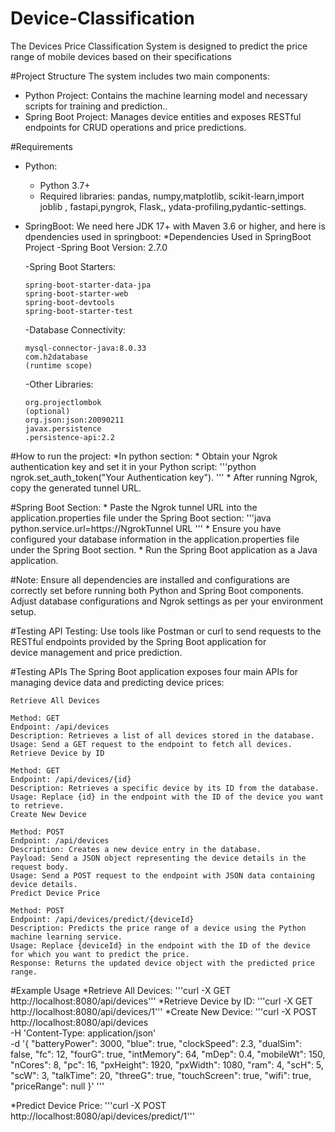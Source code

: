 # Device-Classification
The Devices Price Classification System is designed to predict the price range of mobile devices based on their specifications

#Project Structure
  The system includes two main components:
  
 - Python Project: Contains the machine learning model and necessary scripts for training and prediction..
 - Spring Boot Project: Manages device entities and exposes RESTful endpoints for CRUD operations and price predictions.
 
#Requirements
* Python:

   * Python 3.7+
   * Required libraries: pandas, numpy,matplotlib, scikit-learn,import joblib
    , fastapi,pyngrok, Flask,, ydata-profiling,pydantic-settings.

* SpringBoot:
    We need here JDK 17+ with  Maven 3.6 or higher, and here is dpendencies used in springboot:
    *Dependencies Used in SpringBoot Project
      -Spring Boot Version: 2.7.0
    
    -Spring Boot Starters:
    
      spring-boot-starter-data-jpa
      spring-boot-starter-web
      spring-boot-devtools
      spring-boot-starter-test
    -Database Connectivity:
    
      mysql-connector-java:8.0.33
      com.h2database
      (runtime scope)
   -Other Libraries:
    
      org.projectlombok
      (optional)
      org.json:json:20090211
      javax.persistence
      .persistence-api:2.2
  
#How to run the project:
  *In python section:
          * Obtain your Ngrok authentication key and set it in your Python script:
          '''python
            ngrok.set_auth_token("Your Authentication key"). '''
         * After running Ngrok, copy the generated tunnel URL.
     
#Spring Boot Section:
        * Paste the Ngrok tunnel URL into the application.properties file under the Spring Boot section:
            '''java
                python.service.url=https://NgrokTunnel URL
            '''
        * Ensure you have configured your database information in the application.properties file under the Spring Boot section.
        * Run the Spring Boot application as a Java application.

#Note:
    Ensure all dependencies are installed and configurations are correctly set before running both Python and Spring Boot components.
    Adjust database configurations and Ngrok settings as per your environment setup.
    
#Testing
  API Testing: Use tools like Postman or curl to send requests to the RESTful endpoints provided by the Spring Boot application for     
  device management and price prediction.

#Testing APIs
    The Spring Boot application exposes four main APIs for managing device data and predicting device prices:
    
    Retrieve All Devices
    
    Method: GET
    Endpoint: /api/devices
    Description: Retrieves a list of all devices stored in the database.
    Usage: Send a GET request to the endpoint to fetch all devices.
    Retrieve Device by ID
    
    Method: GET
    Endpoint: /api/devices/{id}
    Description: Retrieves a specific device by its ID from the database.
    Usage: Replace {id} in the endpoint with the ID of the device you want to retrieve.
    Create New Device
    
    Method: POST
    Endpoint: /api/devices
    Description: Creates a new device entry in the database.
    Payload: Send a JSON object representing the device details in the request body.
    Usage: Send a POST request to the endpoint with JSON data containing device details.
    Predict Device Price
    
    Method: POST
    Endpoint: /api/devices/predict/{deviceId}
    Description: Predicts the price range of a device using the Python machine learning service.
    Usage: Replace {deviceId} in the endpoint with the ID of the device for which you want to predict the price.
    Response: Returns the updated device object with the predicted price range.

#Example Usage
  *Retrieve All Devices:
        '''curl -X  GET http://localhost:8080/api/devices'''
  *Retrieve Device by ID:
        '''curl -X GET http://localhost:8080/api/devices/1'''
  *Create New Device:
        '''curl -X POST \
        http://localhost:8080/api/devices \
        -H 'Content-Type: application/json' \
        -d '{
          "batteryPower": 3000,
          "blue": true,
          "clockSpeed": 2.3,
          "dualSim": false,
          "fc": 12,
          "fourG": true,
          "intMemory": 64,
          "mDep": 0.4,
          "mobileWt": 150,
          "nCores": 8,
          "pc": 16,
          "pxHeight": 1920,
          "pxWidth": 1080,
          "ram": 4,
          "scH": 5,
          "scW": 3,
          "talkTime": 20,
          "threeG": true,
          "touchScreen": true,
          "wifi": true,
          "priceRange": null
        }'
      '''

   *Predict Device Price:
      '''curl -X POST http://localhost:8080/api/devices/predict/1'''
              



    
